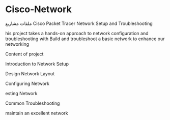 # Cisco-Network
ملفات مشاريع Cisco Packet Tracer
Network Setup and Troubleshooting

his project takes a hands-on approach to network configuration and troubleshooting with Build and troubleshoot a basic network to enhance our networking

Content of project

Introduction to Network Setup

Design Network Layout

Configuring Network

esting Network

Common Troubleshooting

maintain an excellent network
